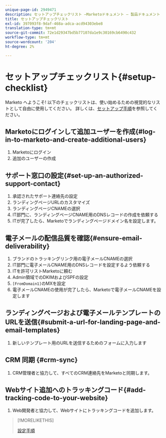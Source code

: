 ```yaml
---
unique-page-id: 2949471
description: セットアップチェックリスト —Marketoドキュメント — 製品ドキュメント
title: セットアップチェックリスト
exl-id: 397093f8-9daf-468a-adca-acd94303ebe8
translation-type: tm+mt
source-git-commit: 72e1d29347bd5b77107da1e9c30169cb6490c432
workflow-type: tm+mt
source-wordcount: '204'
ht-degree: 2%

---
```


# セットアップチェックリスト{#setup-checklist}

Marketo へようこそ! 以下のチェックリストは、使い始めるための視覚的なリストとして自由に使用してください。 詳しくは、[セットアップ手順](/help/marketo/getting-started/setup-steps.md)を参照してください。

## Marketoにログインして追加ユーザーを作成{#log-in-to-marketo-and-create-additional-users}

1. Marketoにログイン
1. 追加のユーザーの作成

## サポート窓口の設定{#set-up-an-authorized-support-contact}

1. 承認されたサポート連絡先の設定
1. ランディングページURLのカスタマイズ
1. ランディングページCNAMEの選択
1. IT部門に、ランディングページCNAME用のDNSレコードの作成を依頼する
1. ITが完了したら、Marketoでランディングページドメイン名を設定します。

## 電子メールの配信品質を確認{#ensure-email-deliverability}

1. ブランドのトラッキングリンク用の電子メールCNAMEの選択
1. IT部門に電子メールCNAME用のDNSレコードを設定するよう依頼する
1. ITを許可リストMarketoに頼む
1. Admin領域でのDKIMおよびSPFの設定
1. `[FromDomain1]`のMXを設定
1. 電子メールCNAMEの使用が完了したら、Marketoで電子メールCNAMEを設定します

## ランディングページおよび電子メールテンプレートのURLを送信{#submit-a-url-for-landing-page-and-email-templates}

1. 新しいテンプレート用のURLを送信するためのフォームに入力します

## CRM 同期 {#crm-sync}

1. CRM管理者と協力して、すべてのCRM連絡先をMarketoと同期します。

## Webサイト追加へのトラッキングコード{#add-tracking-code-to-your-website}

1. Web開発者と協力して、Webサイトにトラッキングコードを追加します。

>[!MORELIKETHIS]
>
>[設定手順](/help/marketo/getting-started/setup-steps.md)
